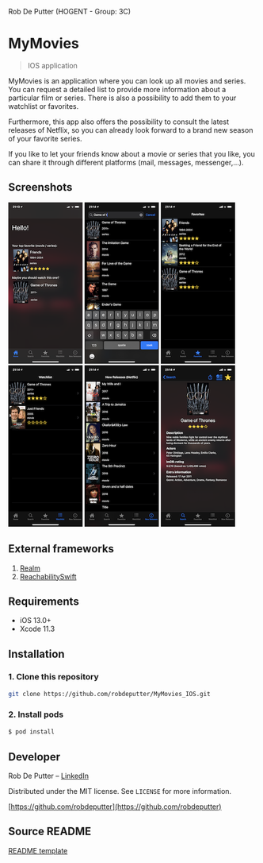 Rob De Putter (HOGENT - Group: 3C)

# MyMovies
> IOS application


MyMovies is an application where you can look up all movies and series. You can request a detailed list to provide more information about a particular film or series.  There is also a possibility to add them to your watchlist or favorites. 

Furthermore, this app also offers the possibility to consult the latest releases of Netflix, so you can already look forward to a brand new season of your favorite series.

If you like to let your friends know about a movie or series that you like, you can share it through different platforms (mail, messages, messenger,...).

## Screenshots
![Screenshot](./Screenshots/homescreen.PNG) ![Screenshot](./Screenshots/Searchscreen.PNG) ![Screenshot](./Screenshots/favoritesscreen.PNG) 
![Screenshot](./Screenshots/watchlistscreen.PNG) ![Screenshot](./Screenshots/newReleasessreen.PNG) ![Screenshot](./Screenshots/detailscreen.PNG) 

## External frameworks
1. [Realm](https://realm.io) 
2. [ReachabilitySwift](https://github.com/ashleymills/Reachability.swift)
## Requirements

- iOS 13.0+
- Xcode 11.3

## Installation
### 1. Clone this repository
```bash
git clone https://github.com/robdeputter/MyMovies_IOS.git
```

### 2. Install pods
```bash
$ pod install
```
## Developer

Rob De Putter – [LinkedIn](https://www.linkedin.com/feed/)

Distributed under the MIT license. See ``LICENSE`` for more information.

[https://github.com/robdeputter](https://github.com/robdeputter)

[swift-image]:https://img.shields.io/badge/swift-5.0-orange.svg
[swift-url]: https://swift.org/
[license-image]: https://img.shields.io/badge/License-MIT-blue.svg
[license-url]: LICENSE
[travis-image]: https://img.shields.io/travis/dbader/node-datadog-metrics/master.svg?style=flat-square
[travis-url]: https://travis-ci.org/dbader/node-datadog-metrics
[codebeat-image]: https://codebeat.co/badges/c19b47ea-2f9d-45df-8458-b2d952fe9dad
[codebeat-url]: https://codebeat.co/projects/github-com-vsouza-awesomeios-com.
## Source README
[README template](https://github.com/awesome-labs/iOS-readme-template/blob/master/README.md)

